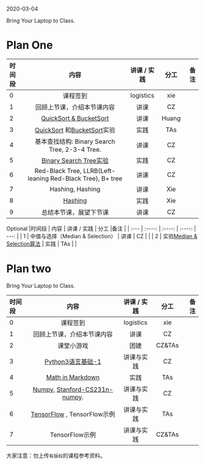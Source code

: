 2020-03-04

Bring Your Laptop to Class. 



# Plan One

|时间段     |  内容    | 讲课 / 实践     |  分工  |备注       |
| :---      |   :----:    |   :----:    |    :----:    |       ---: |
|   0       | 课程签到     |  logistics   |     xie     |        |
|   1       | 回顾上节课，介绍本节课内容     |  讲课    |     CZ     |         |
|   2       |  [QuickSort & BucketSort](./Sorting%20Algorithms.pdf)      |  讲课    |     Huang     |         |
|   3       |  [QuickSort](../../ML-BD-Algo/cs161-2018/lecture5_quicksort.ipynb) 和[BucketSort](../../ML-BD-Algo/cs161-2018/lecture6_bucketSort.ipynb)实验  |  实践    |     TAs     |         |
|   4       |  基本查找结构: Binary Search Tree, 2-3-4 Tree.    |  讲课    |     CZ     |         |
|   5       |  [Binary Search Tree实验](../../ML-BD-Algo/BST.ipynb)   |  实践    |     CZ     |         |
|   6       |  Red-Black Tree, LLRB(Left-leaning Red-Black Tree), B+ tree    |  讲课    |     CZ     |    |
|   7       |  Hashing, Hashing  |  讲课    |     Xie     |  
|   8       |  [Hashing](../../ML-BD-Algo/cs161-2018/Lecture8_hashing.ipynb)   |  实践    |     Xie     |         |
|   9       | 总结本节课，展望下节课      |  讲课    |     CZ     |         |


Optional
|时间段     |  内容    | 讲课 / 实践     |  分工  |备注       |
| :---      |   :----:    |   :----:    |    :----:    |       ---: |
|   1       | 中值与选择（Median & Selection）      |  讲课    |     CZ     |         |
|   2       | 实验[Median & Selection算法](../../ML-BD-Algo/cs161-2018/lecture4_median_selection.ipynb)       |  实践    |     TAs     |         |




# Plan two

Bring Your Laptop to Class. 

| 时间段 |                 内容                  | 讲课 / 实践 |  分工  | 备注 |
| :----- | :-----------------------------------: | :---------: | :----: | ---: |
| 0      |               课程签到                |  logistics  |  xie   |      |
| 1      |      回顾上节课，介绍本节课内容        |    讲课     |   CZ   |      |
| 2      |              课堂小游戏               |    团建     | CZ&TAs |      |
| 3      | [Python3语言基础-1](Python3-Basic-1.md) | 讲课与实践  |   CZ   |      |
| 4      | [Math in Markdown](math-md.md) |   实践   |   TAs   |      |
| 5      |               [Numpy](https://numpy.org/), [Stanford-CS231n-numpy](http://cs231n.github.io/python-numpy-tutorial/).              | 讲课与实践     |   CZ   |      |
| 6      |            [TensorFlow](https://tensorflow.google.cn) , TensorFlow示例            | 讲课与实践     |   TAs   |      |
| 7      |            TensorFlow示例            | 讲课与实践     |   CZ&TAs   |      |
大家注意：勿上传``有版权``的课程参考资料。
